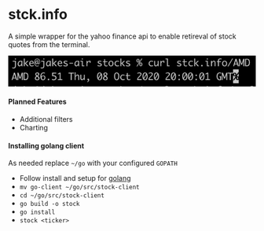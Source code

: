 # stck.info

A simple wrapper for the yahoo finance api to enable retireval of stock quotes from the terminal.

![Example Usage](img/example.png)

#### Planned Features
* Additional filters
* Charting

#### Installing golang client
As needed replace `~/go` with your configured `GOPATH`
* Follow install and setup for [golang](https://golang.org/doc/install)
* `mv go-client ~/go/src/stock-client`
* `cd ~/go/src/stock-client`
* `go build -o stock`
* `go install`
* `stock <ticker>`

